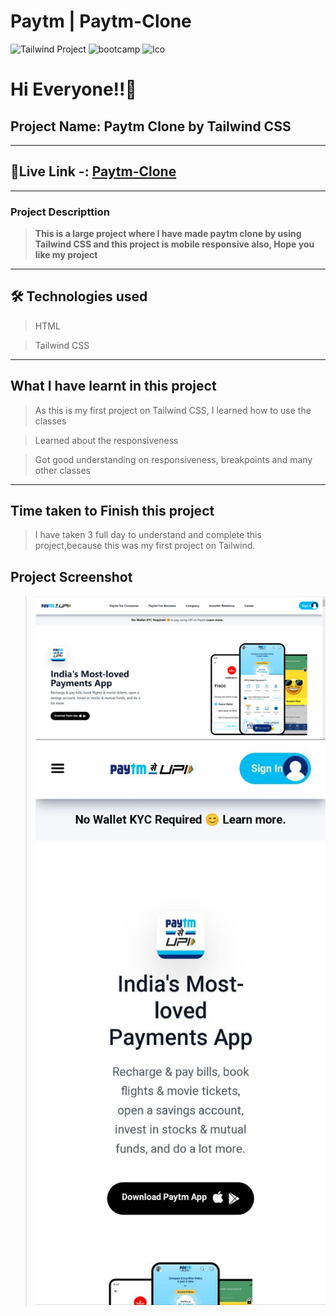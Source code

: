 # Paytm | Paytm-Clone 
![Tailwind Project](https://img.shields.io/badge/Tailwind%20-project-green) ![bootcamp](https://img.shields.io/badge/JS-Bootcamp-yellow) ![lco](https://img.shields.io/badge/iNeuron-LCO-green)

# Hi Everyone!!👋

## Project Name: Paytm Clone by Tailwind CSS
---
## 🔗Live Link -: [Paytm-Clone](https://paytm-clone-by-chhakuli.netlify.app/)

---

### Project Descripttion

> **This is a large project where I have made paytm clone by using Tailwind CSS and this project is mobile responsive also, Hope you like my project**

---

## 🛠 Technologies used

> HTML

> Tailwind CSS

---

## What I have learnt in this project

> As this is my first project on Tailwind CSS, I learned how to use the classes

> Learned about the responsiveness

> Got good understanding on responsiveness, breakpoints and many other classes

---

## Time taken to Finish this project

> I have taken 3 full day to understand and complete this project,because this was my first project on Tailwind.

## Project Screenshot

> ![paytm-clone](./asset/Screenshot%20(53).png)
![paytm-clone-mobile](./asset/photo_2022-08-16_14-23-37.jpg)
